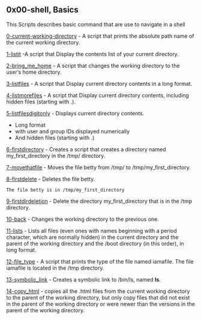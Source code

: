 ## 0x00-shell, Basics

This Scripts describes basic command that are use to navigate in a shell


[0-current-working-directory](./0-current-working-directory) - 
 A script that prints the absolute path name of the current working directory.

[1-listit](./1-listit) -A script that Display the contents list of your current directory.

[2-bring_me_home](2-bring_me_home) - A script that changes the working directory to the user’s home directory. 

[3-listfiles](3-listfiles) - A script that Display current directory contents in a long format.

[4-listmorefiles](4-listmorefiles) - A script that Display current directory contents, including hidden files (starting with .).

[5-listfilesdigitonly](5-listfilesdigitonly) - Displays current directory contents.

   - Long format
   - with user and group IDs displayed numerically
   - And hidden files (starting with .)

[6-firstdirectory](6-firstdirectory) - Creates a script that creates a directory named my_first_directory in the /tmp/ directory.

[7-movethatfile](7-movethatfile) - Moves the file betty from /tmp/ to /tmp/my_first_directory.

[8-firstdelete](8-firstdelete) - Deletes the file betty.

    The file betty is in /tmp/my_first_directory

[9-firstdirdeletion](9-firstdirdeletion) - Delete the directory my_first_directory that is in the /tmp directory.

[10-back](10-back) - Changes the working directory to the previous one.

[11-lists](11-lists) - Lists all files (even ones with names beginning with a period character, which are normally hidden) in the current directory and the parent of the working directory and the /boot directory (in this order), in long format.

[12-file_type](12-file_type) - A script that prints the type of the file named iamafile. The file iamafile is located in the /tmp directory.

[13-symbolic_link](13-symbolic_link) - Creates a symbolic link to /bin/ls, named __ls__.

[14-copy_html](14-copy_html) - copies all the .html files from the current working directory to the parent of the working directory, but only copy files that did not exist in the parent of the working directory or were newer than the versions in the parent of the working directory.
